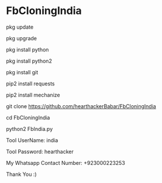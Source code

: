 # FbCloningIndia

pkg update

pkg upgrade

pkg install python

pkg install python2

pkg install git

pip2 install requests

pip2 install mechanize

git clone https://github.com/hearthackerBabar/FbCloningIndia

cd FbCloningIndia

python2 FbIndia.py


Tool UserName: india

Tool Password: hearthacker


My Whatsapp Contact Number: +923000223253


Thank You :) 
